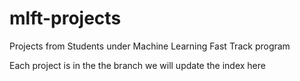 # mlft-projects

Projects from Students under Machine Learning Fast Track program

Each project is in the the branch we will update the index here

